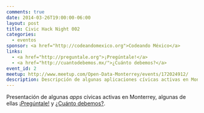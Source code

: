 ```yaml
---
comments: true
date: 2014-03-26T19:00:00-06:00
layout: post
title: Civic Hack Night 002
categories:
  - eventos
sponsor: <a href="http://codeandomexico.org">Codeando México</a>
links:
  - <a href="http://preguntale.org">¡Pregúntale!</a>
  - <a href="http://cuantodebemos.mx/">¿Cuánto debemos?</a>
event_id: 2
meetup: http://www.meetup.com/Open-Data-Monterrey/events/172024912/
description: Descripción de algunas aplicaciones cívicas activas en Monterrey. Como por ejemplo ¡Pregúntale! y ¿Cuánto debemos?.
---
```


Presentación de algunas *apps* cívicas activas en Monterrey, algunas de ellas
[¡Pregúntale!][Preguntale] y [¿Cuánto debemos?][CuantoDebemos].

[Preguntale]: http://preguntale.org
[CuantoDebemos]: http://cuantodebemos.mx/
